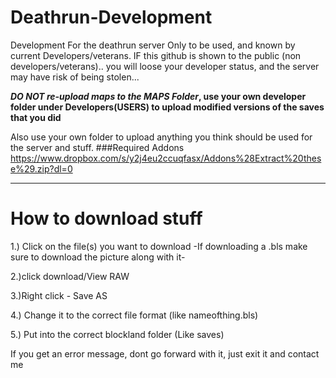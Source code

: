 # Deathrun-Development
Development For the deathrun server
Only to be used, and known by current Developers/veterans.
IF this github is shown to the public (non developers/veterans).. you will loose your developer status, and the server may have risk of being stolen...

**_DO NOT re-upload maps to the MAPS Folder_, use your own developer folder under Developers(USERS) to upload modified versions of the saves that you did**

Also use your own folder to upload anything you think should be used for the server and stuff.
###Required Addons
      https://www.dropbox.com/s/y2j4eu2ccuqfasx/Addons%28Extract%20these%29.zip?dl=0


-----------------------------------------------------------------------------------------------------
# How to download stuff
1.) Click on the file(s) you want to download
      -If downloading a .bls make sure to download the picture along with it-

2.)click download/View RAW

3.)Right click - Save AS

4.) Change it to the correct file format (like nameofthing.bls)

5.) Put into the correct blockland folder (Like saves)

If you get an error message, dont go forward with it, just exit it and contact me
